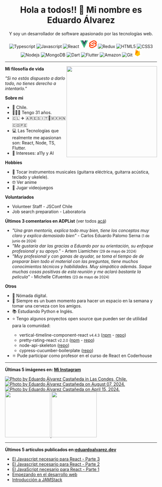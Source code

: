 <h1 align="center">Hola a todos!! 👋 Mi nombre es Eduardo Álvarez</h1>
<p align="center">Y soy un desarrollador de software apasionado por las tecnologías web.</p>

<p align="center">
  <img
					src='https://github.com/Proskynete/Proskynete/blob/main/images/icons/ts.png?raw=true'
					alt=Typescript
					width='25'
					height='25'
				/> <img
					src='https://github.com/Proskynete/Proskynete/blob/main/images/icons/js.png?raw=true'
					alt=Javascript
					width='25'
					height='25'
				/> <img
					src='https://github.com/Proskynete/Proskynete/blob/main/images/icons/react.png?raw=true'
					alt=React
					width='25'
					height='25'
				/> <img
					src='https://github.com/Proskynete/Proskynete/blob/main/images/icons/vue.png?raw=true'
					alt=Vue
					width='25'
					height='25'
				/> <img
					src='https://github.com/Proskynete/Proskynete/blob/main/images/icons/svelte.png?raw=true'
					alt=Svelte
					width='25'
					height='25'
				/> <img
					src='https://github.com/Proskynete/Proskynete/blob/main/images/icons/redux.png?raw=true'
					alt=Redux
					width='25'
					height='25'
				/> <img
					src='https://github.com/Proskynete/Proskynete/blob/main/images/icons/html5.png?raw=true'
					alt=HTML5
					width='25'
					height='25'
				/> <img
					src='https://github.com/Proskynete/Proskynete/blob/main/images/icons/css3.png?raw=true'
					alt=CSS3
					width='25'
					height='25'
				/> <img
					src='https://github.com/Proskynete/Proskynete/blob/main/images/icons/node.png?raw=true'
					alt=Nodejs
					width='25'
					height='25'
				/> <img
					src='https://github.com/Proskynete/Proskynete/blob/main/images/icons/mongodb.png?raw=true'
					alt=MongoDB
					width='25'
					height='25'
				/> <img
					src='https://github.com/Proskynete/Proskynete/blob/main/images/icons/dart.png?raw=true'
					alt=Dart
					width='25'
					height='25'
				/> <img
					src='https://github.com/Proskynete/Proskynete/blob/main/images/icons/flutter.png?raw=true'
					alt=Flutter
					width='25'
					height='25'
				/> <img
					src='https://github.com/Proskynete/Proskynete/blob/main/images/icons/aws.png?raw=true'
					alt=Amazon Web Services
					width='25'
					height='25'
				/> <img
					src='https://github.com/Proskynete/Proskynete/blob/main/images/icons/git.png?raw=true'
					alt=Git
					width='25'
					height='25'
				/> <img
					src='https://github.com/Proskynete/Proskynete/blob/main/images/icons/firebase.png?raw=true'
					alt=Firebase
					width='25'
					height='25'
				/>
</p>

---
<img align="right" width="300" height="300" src="https://github.com/Proskynete/Proskynete/blob/main/images/proskynete_without_bg.gif?raw=true" />

<p><strong>Mi filosofía de vida</strong></p>
<p><i>"Si no estás dispuesto a darlo todo, no tienes derecho a intentarlo."</i></p>

<p><strong>Sobre mi</strong></p>
<ul>
  <li>📍 Chile.</li>
  <li>👨🏼‍💻 Tengo 31 años.</li>
  <li>🇨🇱 ✈️ 🇦🇷🇪🇸🇮🇹🗿🇲🇽🇭🇳🇨🇴🇵🇪</li>
  <li>💻 Las Tecnologías que realmente me apasionan son: React, Node, TS, Flutter.</li>
  <li>🧐 Intereses: a11y y AI</li>
</ul>

<p><strong>Hobbies</strong></p>
<ul>
  <li>🎼  Tocar instrumentos musicales (guitarra eléctrica, guitarra acústica, teclado y ukelele).</li>
  <li>🤓  Ver anime</li>
  <li>👾  Jugar videojuegos</li>
</ul>


<p><strong>Voluntariados</strong></p>
<ul>
  <li>Volunteer Staff - JSConf Chile</li>
  <li>Job search preparation - Laboratoria</li>
</ul>

<p><strong>Últimos 3 comentarios en ADPList</strong> (ver todos <a href="https://adplist.org/widgets/reviews?src=eduardo-alvarez" target='_blank'>acá</a>)</p>
<ul>
  <li><i>"Una gran mentoría, explica todo muy bien, tiene los conceptos muy claro y explica demasiado bien"</i> - Carlos Eduardo Palomo Serna <small>(1 de junio de 2024)</small></li>
<li><i>"Me gustaría dar las gracias a Eduardo por su orientación, su enfoque profesional y su apoyo."</i> - Artem Liamichev <small>(29 de mayo de 2024)</small></li>
<li><i>"Muy profesional y con ganas de ayudar, se toma el tiempo de de preparar bien todo el material con las preguntas, tiene muchos conocimientos técnicos y habilidades. Muy simpático además. Saque muchas cosas positivas de esta reunión y me aclaró bastante la pelicula"</i> - Michelle Cifuentes <small>(23 de mayo de 2024)</small></li>
</ul>



<p><strong>Otros</strong></p>
<ul>
  <li>🧳 Nómada digital.</li>
  <li>🍺 Siempre es un buen momento para hacer un espacio en la semana y tomar una cerveza con los amigos.</li>
  <li>📚 Estudiando Python e Inglés.</li>
  <li>⭐ Tengo algunos proyectos open source que pueden ser de utilidad para la comunidad:</li>
    <ul>
      <li>vertical-timeline-component-react <small>v4.4.3</small> (<a href="https://www.npmjs.com/package/vertical-timeline-component-react" target="_blank">npm</a> - <a href="https://github.com/Proskynete/vertical-timeline-component-react" target="_blank">repo</a>)</li>
      <li>pretty-rating-react <small>v2.2.0</small> (<a href="https://www.npmjs.com/package/pretty-rating-react" target="_blank">npm</a> - <a href="https://github.com/Proskynete/pretty-rating-react" target="_blank">repo</a>)</li>
      <li>node-api-skeleton (<a href="https://github.com/Proskynete/node-api-skeleton" target="_blank">repo</a>)</li>
      <li>cypress-cucumber-boilerplate (<a href="https://github.com/Proskynete/cypress-cucumber-boilerplate" target="_blank">repo</a>)</li>
    </ul>
  </li>
  <li>⚛️ Pude participar como profesor en el curso de React en Coderhouse</li>
</ul>

---

<p align="left">
  <strong>
    Últimas 5 imágenes en: <a href="https://instagram.com/eduardo_alvarez.dev" target='_blank'>Mi Instagram</a>
  </strong>
</p>

<a href='https://instagram.com/p/DBhjeA2Axnt' target='_blank'>
				<img
					src='https://instagram.fkun2-1.fna.fbcdn.net/v/t51.29350-15/464573338_1976525002865602_1179937882880991005_n.jpg?stp=dst-jpg_e35_p720x720_tt6&efg=eyJ2ZW5jb2RlX3RhZyI6ImltYWdlX3VybGdlbi4xNDQweDE4MDAuc2RyLmYyOTM1MC5kZWZhdWx0X2ltYWdlIn0&_nc_ht=instagram.fkun2-1.fna.fbcdn.net&_nc_cat=110&_nc_oc=Q6cZ2AFkCWuRwhENM9uA2OhT3MaLNTVwaBLf3RMZs4HH22m5qgHuv2yjQmvXnAbF9Ttg5og&_nc_ohc=5zFS6p-7xlkQ7kNvgGl9V5o&_nc_gid=b582516d1cea42fcb483621816a0aee0&edm=ABmJApABAAAA&ccb=7-5&ig_cache_key=MzQ4NjIyMzU4MDY3OTgzODE4OQ%3D%3D.3-ccb7-5&oh=00_AYCNhu_M-qNU8mehI5T-sf3uthac0Nxcfd2nBp7PBqjZAA&oe=67B88EA3&_nc_sid=b41fef'
					alt='Photo by Eduardo Álvarez Castañeda in Las Condes, Chile.'
					width='150'
					height='150'
				/>
    </a><a href='https://instagram.com/p/C-ZBiWAgJ5s' target='_blank'>
				<img
					src='https://instagram.fkun2-1.fna.fbcdn.net/v/t51.29350-15/454284637_2211453355886743_1507808198217161850_n.jpg?se=-1&stp=dst-jpegr_e35_p720x720_tt6&efg=eyJ2ZW5jb2RlX3RhZyI6ImltYWdlX3VybGdlbi4xNDQweDE4MDAuaGRyLmYyOTM1MC5kZWZhdWx0X2ltYWdlIn0&_nc_ht=instagram.fkun2-1.fna.fbcdn.net&_nc_cat=107&_nc_oc=Q6cZ2AFkCWuRwhENM9uA2OhT3MaLNTVwaBLf3RMZs4HH22m5qgHuv2yjQmvXnAbF9Ttg5og&_nc_ohc=aXU_Y_tw9BMQ7kNvgErHFYj&_nc_gid=b582516d1cea42fcb483621816a0aee0&edm=ABmJApABAAAA&ccb=7-5&ig_cache_key=MzQyOTc3OTMzODU5NjMxMTI3MA%3D%3D.3-ccb7-5&oh=00_AYBLkFKTEaJalS0qTcKG7zaqKzJJbRrIbxTz11fSxdYMfQ&oe=67B8661D&_nc_sid=b41fef'
					alt='Photo by Eduardo Álvarez Castañeda on August 07, 2024.'
					width='150'
					height='150'
				/>
    </a><a href='https://instagram.com/p/C5ys60PpbWU' target='_blank'>
				<img
					src='https://instagram.fkun2-1.fna.fbcdn.net/v/t51.29350-15/438754256_7249821605071420_8478687047672465221_n.jpg?stp=dst-jpg_e35_s640x640_sh0.08_tt6&efg=eyJ2ZW5jb2RlX3RhZyI6ImltYWdlX3VybGdlbi4xMDgweDEwODAuc2RyLmYyOTM1MC5kZWZhdWx0X2ltYWdlIn0&_nc_ht=instagram.fkun2-1.fna.fbcdn.net&_nc_cat=104&_nc_oc=Q6cZ2AFkCWuRwhENM9uA2OhT3MaLNTVwaBLf3RMZs4HH22m5qgHuv2yjQmvXnAbF9Ttg5og&_nc_ohc=WN7uE0gxrkgQ7kNvgGwWvTa&_nc_gid=b582516d1cea42fcb483621816a0aee0&edm=ABmJApABAAAA&ccb=7-5&ig_cache_key=MzM0NjkzNTAxODkzMDA3MDUxMg%3D%3D.3-ccb7-5&oh=00_AYAvJxu7xU73nt8yW4xuzhg6NBN9HDhQbR-wl3kWqrsLUA&oe=67B87B9C&_nc_sid=b41fef'
					alt='Photo by Eduardo Álvarez Castañeda on April 15, 2024.'
					width='150'
					height='150'
				/>
    </a><a href='https://instagram.com/p/C5yrrizp3-T' target='_blank'>
				<img
					src='https://instagram.fkun2-1.fna.fbcdn.net/v/t51.29350-15/438622031_732408608963625_5968600723231326392_n.jpg?stp=dst-jpg_e15_p480x480_tt6&efg=eyJ2ZW5jb2RlX3RhZyI6ImltYWdlX3VybGdlbi43MjB4MTI4MC5zZHIuZjI5MzUwLmRlZmF1bHRfY292ZXJfZnJhbWUifQ&_nc_ht=instagram.fkun2-1.fna.fbcdn.net&_nc_cat=109&_nc_oc=Q6cZ2AFkCWuRwhENM9uA2OhT3MaLNTVwaBLf3RMZs4HH22m5qgHuv2yjQmvXnAbF9Ttg5og&_nc_ohc=KEfF-gQFLBgQ7kNvgF83b2J&_nc_gid=b582516d1cea42fcb483621816a0aee0&edm=ABmJApABAAAA&ccb=7-5&ig_cache_key=MzM0NjkyOTU4MTQwMTAxNDE2Mw%3D%3D.3-ccb7-5&oh=00_AYBjz3_5WC7ot_aj5YDQvFZV4irbdpedf7sIl2EbCjNMMw&oe=67B8637E&_nc_sid=b41fef'
					alt=''
					width='150'
					height='150'
				/>
    </a><a href='https://instagram.com/p/C5aNo2CMqrH' target='_blank'>
				<img
					src='https://instagram.fkun2-1.fna.fbcdn.net/v/t51.29350-15/436772821_268275739686920_5366680716401594054_n.jpg?stp=dst-jpg_e15_s480x480_tt6&efg=eyJ2ZW5jb2RlX3RhZyI6ImltYWdlX3VybGdlbi43MjB4NzIwLnNkci5mMjkzNTAuZGVmYXVsdF9jb3Zlcl9mcmFtZSJ9&_nc_ht=instagram.fkun2-1.fna.fbcdn.net&_nc_cat=108&_nc_oc=Q6cZ2AFkCWuRwhENM9uA2OhT3MaLNTVwaBLf3RMZs4HH22m5qgHuv2yjQmvXnAbF9Ttg5og&_nc_ohc=806rZSuAkaUQ7kNvgF3y9EL&_nc_gid=b582516d1cea42fcb483621816a0aee0&edm=ABmJApABAAAA&ccb=7-5&ig_cache_key=MzM0MDA0MjA1NTA1MTI5MTMzNQ%3D%3D.3-ccb7-5&oh=00_AYA-vqTPSAxWXd9VgsdxOkkWC-iO3-mWAFMnksfZ8_Vf4w&oe=67B85E56&_nc_sid=b41fef'
					alt=''
					width='150'
					height='150'
				/>
    </a>

---

<p align="left">
  <strong>
    Últimos 5 artículos publicados en:<a href="https://eduardoalvarez.dev" target='_blank'>eduardoalvarez.dev</a>
  </strong>
</p>

- [El Javascript necesario para React - Parte 3](https://eduardoalvarez.dev/articulos/el-javascript-necesario-para-react-parte-3)
- [El Javascript necesario para React - Parte 2](https://eduardoalvarez.dev/articulos/el-javascript-necesario-para-react-parte-2)
- [El JavaScript necesario para React - Parte 1](https://eduardoalvarez.dev/articulos/el-javascript-necesario-para-react-parte-1)
- [Empezando en el desarrollo web](https://eduardoalvarez.dev/articulos/empezando-en-el-desarrollo-web)
- [Introducción a JAMStack](https://eduardoalvarez.dev/articulos/introduccion-a-jamstack)